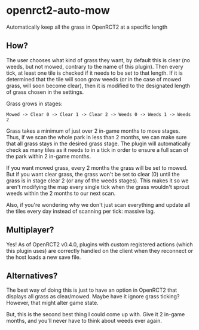# openrct2-auto-mow
Automatically keep all the grass in OpenRCT2 at a specific length

## How?
The user chooses what kind of grass they want, by default this is clear (no weeds, but not mowed, contrary to the name of this plugin). Then every tick, at least one tile is checked if it needs to be set to that length. If it is determined that the tile will soon grow weeds (or in the case of mowed grass, will soon become clear), then it is modified to the designated length of grass chosen in the settings.

Grass grows in stages:
```
Mowed -> Clear 0 -> Clear 1 -> Clear 2 -> Weeds 0 -> Weeds 1 -> Weeds 2
```
Grass takes a minimum of just over 2 in-game months to move stages. Thus, if we scan the whole park in less than 2 months, we can make sure that all grass stays in the desired grass stage. The plugin will automatically check as many tiles as it needs to in a tick in order to ensure a full scan of the park within 2 in-game months.

If you want mowed grass, every 2 months the grass will be set to mowed. But if you want clear grass, the grass won't be set to clear (0) until the grass is in stage clear 2 (or any of the weeds stages). This makes it so we aren't modifying the map every single tick when the grass wouldn't sprout weeds within the 2 months to our next scan.

Also, if you're wondering why we don't just scan everything and update all the tiles every day instead of scanning per tick: massive lag.

## Multiplayer?
Yes! As of OpenRCT2 v0.4.0, plugins with custom registered actions (which this plugin uses) are correctly handled on the client when they reconnect or the host loads a new save file.

## Alternatives?
The best way of doing this is just to have an option in OpenRCT2 that displays all grass as clear/mowed. Maybe have it ignore grass ticking? However, that might alter game state.

But, this is the second best thing I could come up with. Give it 2 in-game months, and you'll never have to think about weeds ever again.
